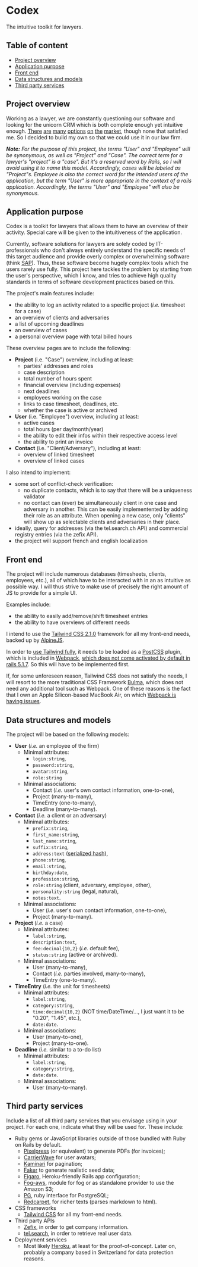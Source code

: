 # Codex

The intuitive toolkit for lawyers.

## Table of content

- [Project overview](#project-overview)
- [Application purpose](#application-purpose)
- [Front end](#front-end)
- [Data structures and models](#data-structures-and-models)
- [Third party services](#third-party-services)

## Project overview

Working as a lawyer, we are constantly questioning our software and looking for the unicorn CRM which is both complete enough yet intuitive enough. [There](https://www.coradis.ch) [are](https://www.winjur.com/features.php) [many](https://fr.timesensor.ch) [options](https://www.clio.com/uk/) [on](https://www.microsoft.com/fr-ch/microsoft-365/sharepoint/collaboration) [the](https://www.vertec.com/ch/) [market](https://www.sergroup.com/de/ecm-software.html), though none that satisfied me. So I decided to build my own so that we could use it in our law firm.

_**Note:** For the purpose of this project, the terms "User" and "Employee" will be synonymous, as well as "Project" and "Case". The correct term for a lawyer's "project" is a "case". But it's a reserved word by Rails, so I will avoid using it to name this model. Accordingly, cases will be labeled as "Project"s. Employee is also the correct word for the intended users of the application, but the term "User" is more appropriate in the context of a rails application. Accordingly, the terms "User" and "Employee" will also be synonymous._

## Application purpose

Codex is a toolkit for lawyers that allows them to have an overview of their activity. Special care will be given to the intuitiveness of the application.

Currently, software solutions for lawyers are solely coded by IT-professionals who don't always entirely understand the specific needs of this target audience and provide overly complex or overwhelming software (think [SAP](https://www.sap.com/suisse/index.html)). Thus, these software become hugely complex tools which the users rarely use fully. This project here tackles the problem by starting from the user's perspective, which I know, and tries to achieve high quality standards in terms of software development practices based on this.

The project's main features include:
- the ability to log an activity related to a specific project (_i.e._ timesheet for a case)
- an overview of clients and adversaries
- a list of upcoming deadlines
- an overview of cases
- a personal overview page with total billed hours

These overview pages are to include the following:
- **Project** (i.e. "Case") overview, including at least:
  - parties' addresses and roles
  - case description
  - total number of hours spent
  - financial overview (including expenses)
  - next deadlines
  - employees working on the case
  - links to case timesheet, deadlines, etc.
  - whether the case is active or archived
- **User** (i.e. "Employee") overview, including at least:
  - active cases
  - total hours (per day/month/year)
  - the ability to edit their infos within their respective access level
  - the ability to print an invoice
- **Contact** (i.e. "Client/Adversary"), including at least:
  - overview of linked timesheet
  - overview of linked cases

I also intend to implement:
- some sort of conflict-check verification:
  - no duplicate contacts, which is to say that there will be a uniqueness validator
  - no contact can (ever) be simultaneously client in one case and adversary in another. This can be easily implementented by adding their role as an attribute. When opening a new case, only "clients" will show up as selectable clients and adversaries in their place.
- ideally, query for addresses (via the tel.search.ch API) and commercial registry entries (via the zefix API).
- the project will support french and english localization

## Front end

The project will include numerous databases (timesheets, clients, employees, etc.), all of which have to be interacted with in an as intuitive as possible way. I will thus strive to make use of precisely the right amount of JS to provide for a simple UI.

Examples include:
- the ability to easily add/remove/shift timesheet entries
- the ability to have overviews of different needs

I intend to use the [Tailwind CSS 2.1.0](https://tailwindcss.com) framework for all my front-end needs, backed up by [AlpineJS](https://github.com/alpinejs/alpine).

In order to [use Tailwind fully](https://tailwindcss.com/docs/installation#installing-tailwind-css-as-a-post-css-plugin), it needs to be loaded as a [PostCSS](https://postcss.org) plugin, which is included in [Webpack](https://webpack.js.org), [which does not come activated by default in rails 5.1.7](https://samuelmullen.com/articles/embracing-change-rails51-adopts-yarn-webpack-and-the-js-ecosystem/). So this will have to be implemented first.

If, for some unforeseen reason, Tailwind CSS does not satisfy the needs, I will resort to the more traditional CSS Framework [Bulma](https://bulma.io), which does not need any additional tool such as Webpack. One of these reasons is the fact that I own an Apple Silicon-based MacBook Air, on which [Webpack is having issues](https://github.com/rails/webpacker/issues/2992#issuecomment-827002178).

## Data structures and models

The project will be based on the following models:
- **User** (_i.e._ an employee of the firm)
  - Minimal attributes:
    - `login:string`,
    - `password:string`,
    - `avatar:string`,
    - `role:string`
  - Minimal associations:
    - Contact (_i.e._ user's own contact information, one-to-one),
    - Project (many-to-many),
    - TimeEntry (one-to-many),
    - Deadline (many-to-many).
- **Contact** (_i.e._ a client or an adversary)
  - Minimal attributes:
    - `prefix:string`,
    - `first_name:string`,
    - `last_name:string`,
    - `suffix:string`,
    - `address:text` ([serialized hash](https://api.rubyonrails.org/classes/ActiveRecord/AttributeMethods/Serialization/ClassMethods.html#method-i-serialize)),
    - `phone:string`,
    - `email:string`,
    - `birthday:date`,
    - `profession:string`,
    - `role:string` (client, adversary, employee, other),
    - `personality:string` (legal, natural),
    - `notes:text`.
  - Minimal associations:
    - User (_i.e._ user's own contact information, one-to-one),
    - Project (many-to-many).
- **Project** (_i.e._ a case)
  - Minimal attributes:
    - `label:string`,
    - `description:text`,
    - `fee:decimal{10,2}` (_i.e._ default fee),
    - `status:string` (active or archived).
  - Minimal associations:
    - User (many-to-many),
    - Contact (_i.e._ parties involved, many-to-many),
    - TimeEntry (one-to-many).
- **TimeEntry** (_i.e._ the unit for timesheets)
  - Minimal attributes:
    - `label:string`,
    - `category:string`,
    - `time:decimal{10,2}` (NOT time/DateTime/..., I just want it to be "0.20", "1.45", etc.),
    - `date:date`.
  - Minimal associations:
    - User (many-to-one),
    - Project (many-to-one).
- **Deadline** (_i.e._ similar to a to-do list)
  - Minimal attributes:
    - `label:string`,
    - `category:string`,
    - `date:date`.
  - Minimal associations:
    - User (many-to-many).

## Third party services

Include a list of all third party services that you envisage using in your project. For each one, indicate what they will be used for. These include:

* Ruby gems or JavaScript libraries outside of those bundled with Ruby on Rails by default.
  - [Pixelpress](https://github.com/nerdgeschoss/pixelpress) (or equivalent) to generate PDFs (for invoices);
  - [CarrierWave](https://github.com/carrierwaveuploader/carrierwave) for user avatars;
  - [Kaminari](https://github.com/kaminari/kaminari) for pagination;
  - [Faker](https://github.com/faker-ruby/faker) to generate realistic seed data;
  - [Figaro](https://rubygems.org/gems/figaro), Heroku-friendly Rails app configuration;
  - [Fog-aws](https://rubygems.org/gems/fog-aws), module for fog or as standalone provider to use the Amazon S3;
  - [PG](https://rubygems.org/gems/pg), ruby interface for PostgreSQL;
  - [Redcarpet](https://rubygems.org/gems/redcarpet), for richer texts (parses markdown to html).
* CSS frameworks
  - [Tailwind CSS](https://tailwindcss.com) for all my front-end needs.
* Third party APIs
  - [Zefix](https://www.e-service.admin.ch/wiki/display/openegovdoc/Zefix+Webservice), in order to get company information.
  - [tel.search](https://tel.search.ch/api/help.fr.html), in order to retrieve real user data.
* Deployment services
  - Most likely [Heroku](https://www.heroku.com), at least for the proof-of-concept. Later on, probably a company based in Switzerland for data protection reasons.
